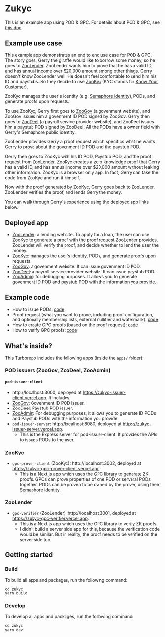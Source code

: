 # Zukyc

This is an example app using POD & GPC.
For details about POD & GPC, see [this doc](https://zupass.org/pod).

## Example use case

This example app demonstrates an end to end use case for POD & GPC. The story goes, Gerry the giraffe would like to borrow some money, so he goes to [ZooLender](https://zukyc-gpc-verifier.vercel.app). ZooLender wants him to prove that he has a valid ID, and has annual income over $20,000 amount among other things. Gerry doesn't know ZooLender well. He doesn't feel comfortable to send him his ID and paystubs. So they decide to use [ZooKyc](https://zukyc-gpc-prover-client.vercel.app) (KYC stands for [Know Your Customer](https://en.wikipedia.org/wiki/Know_your_customer)).

ZooKyc manages the user's identity (e.g. [Semaphore identity](https://docs.semaphore.pse.dev/V3/guides/identities)), PODs, and generate proofs upon requests.

To use ZooKyc, Gerry first goes to [ZooGov](https://zukyc-issuer-client.vercel.app/gov) (a govenment website), and ZooGov issues him a govenment ID POD signed by ZooGov. Gerry then goes to [ZooDeel](https://zukyc-issuer-client.vercel.app/deel) (a payroll service provider website), and ZooDeel issues him a paystub POD signed by ZooDeel. All the PODs have a owner field with Gerry's Semaphore public identity.

ZooLender provides Gerry a proof request which specifics what he wants Gerry to prove about the govenment ID POD and the paystub POD.

Gerry then goes to ZooKyc with his ID POD, Paystub POD, and the proof request from ZooLender. ZooKyc creates a zero knowledge proof that Gerry has a valid ID, and has annual income over $20,000 amount without leaking other information. ZooKyc is a browser only app. In fact, Gerry can take the code from ZooKyc and run it himself.

Now with the proof generated by ZooKyc, Gerry goes back to ZooLender. ZooLender verifies the proof, and lends Gerry the money.

You can walk through Gerry's experience using the deployed app links below.

## Deployed app

- [ZooLender](https://zukyc-gpc-verifier.vercel.app): a lending website. To apply for a loan, the user can use ZooKyc to generate a proof with the proof request ZooLender provides. ZooLender will verify the proof, and decide whether to lend the user the money.
- [ZooKyc](https://zukyc-gpc-prover-client.vercel.app): manages the user's identity, PODs, and generate proofs upon requests.
- [ZooGov](https://zukyc-issuer-client.vercel.app/gov): a govenment website. It can issue govenment ID POD.
- [ZooDeel](https://zukyc-issuer-client.vercel.app/deel): a payroll service provider website. It can issue paystub POD.
- [ZooAdmin](https://zukyc-issuer-client.vercel.app/debug): for debugging purposes. It allows you to generate govenment ID POD and paystub POD with the information you provide.

## Example code

- How to issue PODs: [code](https://github.com/proofcarryingdata/zukyc/blob/main/apps/pod-issuer-server/src/routes/debug.ts#L92-L114)
- Proof request (what you want to prove, including proof configuration, and optionally membership lists, external nullifier and watermark): [code](https://github.com/proofcarryingdata/zukyc/blob/main/apps/gpc-verifier/app/hooks/useProofRequest.ts)
- How to create GPC proofs (based on the proof request): [code](https://github.com/proofcarryingdata/zukyc/blob/main/apps/gpc-prover-client/app/util/generateProof.ts)
- How to verify GPC proofs: [code](https://github.com/proofcarryingdata/zukyc/blob/main/apps/gpc-verifier/app/util/verifyProof.ts)

## What's inside?

This Turborepo includes the following apps (inside the `apps/` folder):

### POD issuers (ZooGov, ZooDeel, ZooAdmin)

#### `pod-issuer-client`

- http://localhost:3000, deployed at https://zukyc-issuer-client.vercel.app. It includes:
- [ZooGov](https://zukyc-issuer-client.vercel.app/gov): Govenment ID POD issuer.
- [ZooDeel](https://zukyc-issuer-client.vercel.app/deel): Paystub POD issuer.
- [ZooAdmin](https://zukyc-issuer-client.vercel.app/debug): For debugging purposes, it allows you to generate ID PODs and Paystub PODs with the information you provide.
- `pod-issuer-server`: http://localhost:8080, deployed at https://zukyc-issuer-server.vercel.app.
  - This is the Express server for pod-issuer-client. It provides the APIs to issues PODs to the user.

### ZooKyc

- `gpc-prover-client` (ZooKyc): http://localhost:3002, deployed at https://zukyc-gpc-prover-client.vercel.app.
  - This is a Next.js app which uses the GPC library to generate ZK proofs. GPCs can prove properties of one POD or serveral PODs together. PODs can be proven to be owned by the prover, using their Semaphore identity.

### ZooLender

- `gpc-verifier` (ZooLender): http://localhost:3001, deployed at https://zukyc-gpc-verifier.vercel.app.
  - This is a Next.js app which uses the GPC library to verify ZK proofs.
  - I didn't build a server side app for this, because the verification code would be similar. But in reality, the proof needs to be verified on the server side too.

## Getting started

### Build

To build all apps and packages, run the following command:

```
cd zukyc
yarn build
```

### Develop

To develop all apps and packages, run the following command:

```
cd zukyc
yarn dev
```
